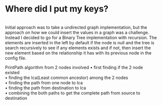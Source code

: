 <h1>Where did I put my keys?</h1> <br/>
 Initial approach was to take a undirected graph implementation, but the approach on how we could insert the values in a graph was a challenge.
 Instead I decided to go for a Binary Tree implementation with recursion. The elements are inserted in the left by default if the node is null and the tree is search recursively to see if any elements exists and if not, then insert the new element based on the relationship it has with its previous node in the config file.
 
PrintPath algorithm from 2 nodes involved 
•	first finding if the 2 node existed <br/>
•	finding the lca(Least common ancestor) among the 2 nodes <br/>
•	finding the path from one node to lca <br/>
•	finding the path from destination to lca<br/>
•	combining the both paths to get the complete path from source to destination
